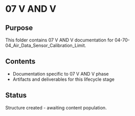 # 07 V AND V

## Purpose
This folder contains 07 V AND V documentation for 04-70-04_Air_Data_Sensor_Calibration_Limit.

## Contents
- Documentation specific to 07 V AND V phase
- Artifacts and deliverables for this lifecycle stage

## Status
Structure created - awaiting content population.
